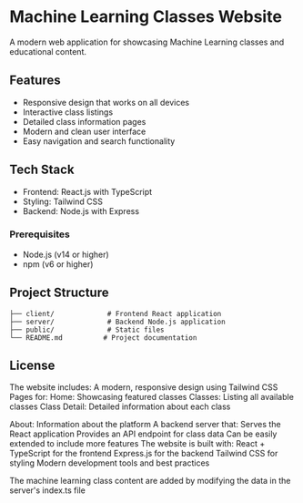 # Machine Learning Classes Website

A modern web application for showcasing Machine Learning classes and educational content.

## Features

- Responsive design that works on all devices
- Interactive class listings
- Detailed class information pages
- Modern and clean user interface
- Easy navigation and search functionality

## Tech Stack

- Frontend: React.js with TypeScript
- Styling: Tailwind CSS
- Backend: Node.js with Express

### Prerequisites

- Node.js (v14 or higher)
- npm (v6 or higher)


## Project Structure

```
├── client/             # Frontend React application
├── server/             # Backend Node.js application
├── public/             # Static files
└── README.md          # Project documentation
```

## License

The website includes:
A modern, responsive design using Tailwind CSS
Pages for:
Home: Showcasing featured classes
Classes: Listing all available classes
Class Detail: Detailed information about each class

About: Information about the platform
A backend server that:
Serves the React application
Provides an API endpoint for class data
Can be easily extended to include more features
The website is built with:
React + TypeScript for the frontend
Express.js for the backend
Tailwind CSS for styling
Modern development tools and best practices

The machine learning class content are added by modifying the data in the server's index.ts file